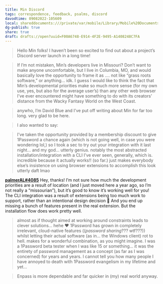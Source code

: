 ```yaml
---
title: Min Discord
tags: correspondence, feedback, psalms, discord
davodtime: 09082022-105609
local: shareddocuments:///private/var/mobile/Library/Mobile%20Documents/iCloud~md~obsidian/Documents/OBSHIDDIAN/drafts/F00A6748-E914-4F2E-9495-A1408248C7FA.md
dg-publish: true
share: true
draft: drafts://open?uuid=F00A6748-E914-4F2E-9495-A1408248C7FA
---
```


> Hello Min folks! I haven’t been so excited to find out about a project’s Discord server launch in a long time! 

> If I’m not mistaken, Min’s developers live in Missouri? Don’t want to make anyone uncomfortable, but I live in Columbia, MO, and would basically love the opportunity to frame it as …. not like “grass roots software,” or anything… idk. I guess I would like to think the fact that Min’s developmental priorities make so much more sense (for my own use, yes, but also for the average user’s) than any other web browser I’ve ever encountered might have something to do with its creators’ distance from the Wacky Fantasy World on the West Coast. 

> anywho, I’m David Blue and I’ve put off writing about Min for far too long. very glad to be here.

> I also wanted to say:

> I’ve taken the opportunity provided by a membership discount to give 1Password a chance again (which is not going well, in case you were wondering lol,) so I took a sec to try out your integration with it last night… and my god… utterly genius. notably the most abstracted installation/integration with a CLI I’ve ever seen, generally, which is. incredible because it actually works!! (so far.) just makes everybody else’s insistence on using browser extensions to accomplish this look utterly daft lmao

[**palmerAL#4085**](https://discord.com/channels/764269005195968512/764560513668612166/901588863707910154)
Hey, thanks! I’m not sure how much the development priorities are a result of location (and I just moved here a year ago, so I’m not really a “missourian”), but it’s good to know it’s working well for you!
The CLI integration was a result of extensions being too much work to support, rather than an intentional design decision 🙂 And you end up missing a bunch of features present in the real extension. But the installation flow does work pretty well.

> almost as if thought aimed at working around constraints leads to clever solutions… hehe ❤️ 1Password has grown in completely irrelevant, cloud-native features ((*password sharing*??? wtf???)) whilst letting their actual software (as in… the Windows client) rot to hell. makes for a wonderful combination, as you might imagine. I was a 1Password beta tester when I was like 15 or something… it was the entirety of password management as a concept (as far as I was concerned) for years and years. I cannot tell you how many people I have annoyed to death with 1Password evangelism in my lifetime and yet…

> Enpass is more dependable and far quicker in (my) real world anyway.